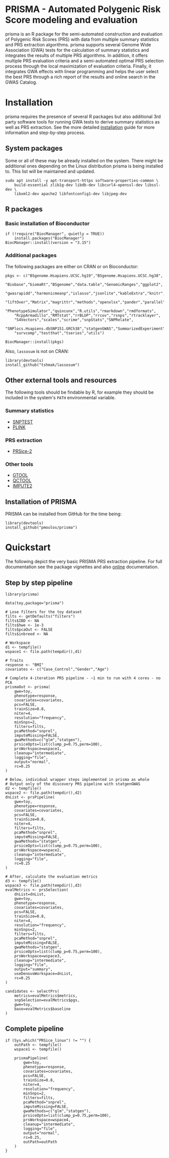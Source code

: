 PRISMA - Automated Polygenic Risk Score modeling and evaluation
================================================================================

prisma is an R package for the semi-automated construction and evaluation of 
Polygenic Risk Scores (PRS) with data from multiple summary statistics and PRS 
extraction algorithms. prisma supports several Genome Wide Association (GWA) 
tests for the calculation of summary statistics and integrates the results of 
multiple PRS algorithms. In addition, it offers multiple PRS evaluation criteria 
and a semi-automated optimal PRS selection process through the local 
maximization of evaluation criteria. Finally, it integrates GWA effects with 
linear programming and helps the user select the best PRS through a rich report 
of the results and online search in the GWAS Catalog.

# Installation

prisma requires the presence of several R packages but also additional 3rd party
software tools for running GWA tests to derive summary statistics as well as PRS
extraction. See the more detailed 
[installation](#) 
guide for more information and step-by-step process.

## System packages

Some or all of these may be already installed on the system. There might be
additional ones depending on the Linux distribution prisma is being installed
to. This list will be maintained and updated.

```
sudo apt install -y apt-transport-https software-properties-common \
    build-essential zlib1g-dev libdb-dev libcurl4-openssl-dev libssl-dev \
    libxml2-dev apache2 libfontconfig1-dev libjpeg-dev
```

## R packages

### Basic installation of Bioconductor

```
if (!require("BiocManager", quietly = TRUE))
    install.packages("BiocManager")
BiocManager::install(version = "3.15")
```

### Additional packages

The following packages are either on CRAN or on Bioconductor:

```
pkgs <- c("BSgenome.Hsapiens.UCSC.hg19","BSgenome.Hsapiens.UCSC.hg38",
    "Biobase","biomaRt","BSgenome","data.table","GenomicRanges","ggplot2",
    "gwasrapidd","harmonicmeanp","islasso","jsonlite","kableExtra","knitr",
    "liftOver","Matrix","magrittr","methods","openxlsx","pander","parallel",
    "PhenotypeSimulator","quincunx","R.utils","rmarkdown","rmdformats",
    "RcppArmadillo","RMTstat","rrBLUP","rrcov","rsnps","rtracklayer",
    "S4Vectors","scales","scrime","snpStats","SNPRelate",
    "SNPlocs.Hsapiens.dbSNP151.GRCh38","statgenGWAS","SummarizedExperiment",
    "survcomp","testthat","tseries","utils")

BiocManager::install(pkgs)
```

Also, `lassosum` is not on CRAN:

```
library(devtools)
install_github("tshmak/lassosum")
```

## Other external tools and resources

The following tools should be findable by R, for example they should be included
in the system's `PATH` environmental variable.

### Summary statistics

* [SNPTEST](https://www.well.ox.ac.uk/~gav/snptest/)
* [PLINK](https://www.cog-genomics.org/plink/)

### PRS extraction

* [PRSice-2](https://www.prsice.info/)

### Other tools

* [GTOOL](https://www.well.ox.ac.uk/~cfreeman/software/gwas/gtool.html)
* [QCTOOL](https://www.well.ox.ac.uk/~gav/qctool_v2/)
* [IMPUTE2](http://mathgen.stats.ox.ac.uk/impute/impute_v2.html)

## Installation of PRISMA

PRISMA can be installed from GitHub for the time being:

```
library(devtools)
install_github("pmoulos/prisma")
```

# Quickstart

The following depict the very basic PRISMA PRS extraction pipeline. For full
documentation see the package vignettes and also 
[online](#) documentation.

## Step by step pipeline

```
library(prisma)

data(toy,package="prisma")

# Lose filters for the toy dataset
filts <- getDefaults("filters")
filts$IBD <- NA
filts$hwe <- 1e-3
filts$pcaOut <- FALSE
filts$inbreed <- NA

# Workspace
d1 <- tempfile()
wspace1 <- file.path(tempdir(),d1)

# Traits
response <- "BMI"
covariates <- c("Case_Control","Gender","Age")

# Complete 4-iteration PRS pipeline - ~1 min to run with 4 cores - no PCA
prismaOut <- prisma(
    gwe=toy,
    phenotype=response,
    covariates=covariates,
    pcs=FALSE,
    trainSize=0.8,
    niter=4,
    resolution="frequency",
    minSnps=2,
    filters=filts,
    pcaMethod="snprel",
    imputeMissing=FALSE,
    gwaMethods=c("glm","statgen"),
    prsiceOpts=list(clump_p=0.75,perm=100),
    prsWorkspace=wspace1,
    cleanup="intermediate",
    logging="file",
    output="normal",
    rc=0.25
)

# Below, individual wrapper steps implemented in prisma as whole
# Output only of the discovery PRS pipeline with statgenGWAS
d2 <- tempfile()
wspace2 <- file.path(tempdir(),d2)
dnList <- prsPipeline(
    gwe=toy,
    phenotype=response,
    covariates=covariates,
    pcs=FALSE,
    trainSize=0.8,
    niter=4,
    filters=filts,
    pcaMethod="snprel",
    imputeMissing=FALSE,
    gwaMethods="statgen",
    prsiceOpts=list(clump_p=0.75,perm=100),
    prsWorkspace=wspace2,
    cleanup="intermediate",
    logging="file",
    rc=0.25
)

# After, calculate the evaluation metrics
d3 <- tempfile()
wspace3 <- file.path(tempdir(),d3)
evalMetrics <- prsSelection(
    dnList=dnList,
    gwe=toy,
    phenotype=response,
    covariates=covariates,
    pcs=FALSE,
    trainSize=0.8,
    niter=4,
    resolution="frequency",
    minSnps=2,
    filters=filts,
    pcaMethod="snprel",
    imputeMissing=FALSE,
    gwaMethods="statgen",
    prsiceOpts=list(clump_p=0.75,perm=100),
    prsWorkspace=wspace3,
    cleanup="intermediate",
    logging="file",
    output="summary",
    useDenovoWorkspace=dnList,
    rc=0.25
)

candidates <- selectPrs(
    metrics=evalMetrics$metrics,
    snpSelection=evalMetrics$pgs,
    gwe=toy,
    base=evalMetrics$baseline
)
```

## Complete pipeline

```
if (Sys.which("PRSice_linux") != "") {
    outPath <- tempfile()
    wspace1 <- tempfile()
    
    prismaPipeline(
        gwe=toy,
        phenotype=response,
        covariates=covariates,
        pcs=FALSE,
        trainSize=0.8,
        niter=4,
        resolution="frequency",
        minSnps=2,
        filters=filts,
        pcaMethod="snprel",
        imputeMissing=FALSE,
        gwaMethods=c("glm","statgen"),
        prsiceOpts=list(clump_p=0.75,perm=100),
        prsWorkspace=wspace4,
        cleanup="intermediate",
        logging="file",
        output="normal",
        rc=0.25,
        outPath=outPath
    )
}
```
